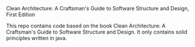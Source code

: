 Clean Architecture: A Craftsman's Guide to Software Structure and Design, First Edition

This repo contains code based on the book Clean Architecture: A Craftsman's Guide to Software Structure and Design. It only contains solid principles written in java. 
